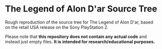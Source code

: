 # The Legend of Alon D'ar Source Tree

Rough reproduction of the source tree for The Legend of Alon D'ar, based on the retail USA release on the Sony PlayStation 2.

Please note that **this repository does not contain any actual code** and instead just empty files. **It is intended for research/educational purposes.**
